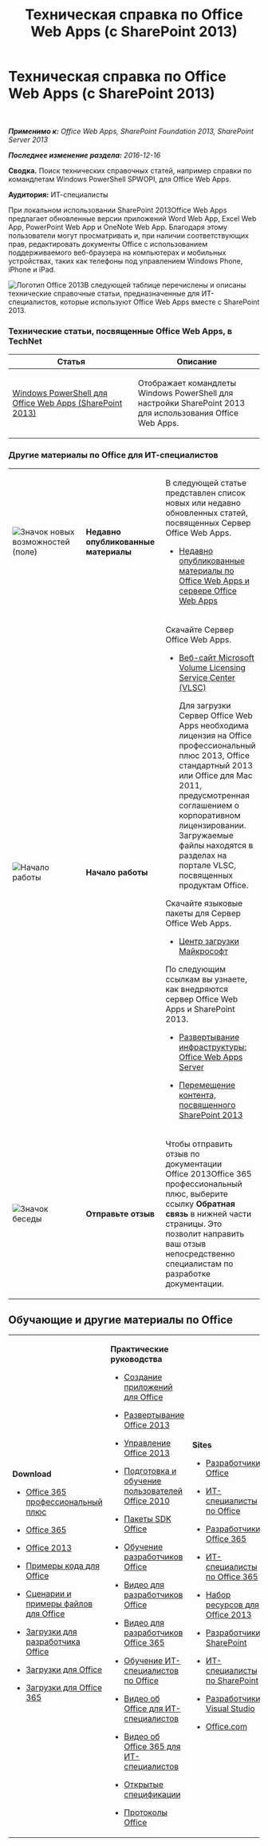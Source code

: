 ﻿---
title: Техническая справка по Office Web Apps (с SharePoint 2013)
TOCTitle: Техническая справка
ms:assetid: ef0b4cbd-f198-44a8-80f4-355494488f80
ms:mtpsurl: https://technet.microsoft.com/ru-ru/library/Ee890081(v=office.15)
ms:contentKeyID: 49624522
ms.date: 01/03/2018
mtps_version: v=office.15
ms.translationtype: HT
---

# Техническая справка по Office Web Apps (с SharePoint 2013)

 

_**Применимо к:** Office Web Apps, SharePoint Foundation 2013, SharePoint Server 2013_

_**Последнее изменение раздела:** 2016-12-16_

**Сводка.** Поиск технических справочных статей, например справки по командлетам Windows PowerShell SPWOPI, для Office Web Apps.

**Аудитория:** ИТ-специалисты

При локальном использовании SharePoint 2013Office Web Apps предлагает обновленные версии приложений Word Web App, Excel Web App, PowerPoint Web App и OneNote Web App. Благодаря этому пользователи могут просматривать и, при наличии соответствующих прав, редактировать документы Office с использованием поддерживаемого веб-браузера на компьютерах и мобильных устройствах, таких как телефоны под управлением Windows Phone, iPhone и iPad.


![Логотип Office 2013](images/JJ219456.a106e261-2cd0-43b7-af77-92de7e4b6fb9(Office.15).png "Логотип Office 2013")В следующей таблице перечислены и описаны технические справочные статьи, предназначенные для ИТ-специалистов, которые используют Office Web Apps вместе с SharePoint 2013.

### Технические статьи, посвященные Office Web Apps, в TechNet

<table>
<colgroup>
<col style="width: 50%" />
<col style="width: 50%" />
</colgroup>
<thead>
<tr class="header">
<th>Статья</th>
<th>Описание</th>
</tr>
</thead>
<tbody>
<tr class="odd">
<td><p><a href="https://docs.microsoft.com/en-us/powershell/module/sharepoint-server/?view=sharepoint-ps">Windows PowerShell для Office Web Apps (SharePoint 2013)</a></p></td>
<td><p>Отображает командлеты Windows PowerShell для настройки SharePoint 2013 для использования Office Web Apps.</p></td>
</tr>
</tbody>
</table>


### Другие материалы по Office для ИТ-специалистов

<table>
<colgroup>
<col style="width: 33%" />
<col style="width: 33%" />
<col style="width: 33%" />
</colgroup>
<tbody>
<tr class="odd">
<td><p><img src="images/Ee855124.22cad0f4-303d-4a40-90a3-fa08e69dfdaf(Office.15).png" title="Значок новых возможностей (поле)" alt="Значок новых возможностей (поле)" /></p></td>
<td><p><strong>Недавно опубликованные материалы</strong></p></td>
<td><p>В следующей статье представлен список новых или недавно обновленных статей, посвященных Сервер Office Web Apps.</p>
<ul>
<li><p><a href="https://technet.microsoft.com/ru-ru/library/ff433481(v=office.15)">Недавно опубликованные материалы по Office Web Apps и сервере Office Web Apps</a></p></li>
</ul></td>
</tr>
<tr class="even">
<td><p><img src="images/JJ219456.6b2d6dfa-7dc8-40fb-8335-af68b575f8cb(Office.15).png" title="Начало работы" alt="Начало работы" /></p></td>
<td><p><strong>Начало работы</strong></p></td>
<td><p>Скачайте Сервер Office Web Apps.</p>
<ul>
<li><p><a href="http://go.microsoft.com/fwlink/p/?linkid=256561">Веб-сайт Microsoft Volume Licensing Service Center (VLSC)</a></p>
<p>Для загрузки Сервер Office Web Apps необходима лицензия на Office профессиональный плюс 2013, Office стандартный 2013 или Office для Mac 2011, предусмотренная соглашением о корпоративном лицензировании. Загружаемые файлы находятся в разделах на портале VLSC, посвященных продуктам Office.</p></li>
</ul>
<p>Скачайте языковые пакеты для Сервер Office Web Apps.</p>
<ul>
<li><p><a href="http://go.microsoft.com/fwlink/p/?linkid=263945">Центр загрузки Майкрософт</a></p></li>
</ul>
<p>По следующим ссылкам вы узнаете, как внедряются сервер Office Web Apps и SharePoint 2013.</p>
<ul>
<li><p><a href="deploy-the-infrastructure-office-web-apps-server.md">Развертывание инфраструктуры: Office Web Apps Server</a></p></li>
<li><p><a href="https://technet.microsoft.com/ru-ru/library/cc303422(v=office.15)">Перемещение контента, посвященного SharePoint 2013</a></p></li>
</ul></td>
</tr>
<tr class="odd">
<td><p><img src="images/JJ219456.6fa793ee-ede9-4476-901c-de96ea37fc3a(Office.15).png" title="Значок беседы" alt="Значок беседы" /></p></td>
<td><p><strong>Отправьте отзыв</strong></p></td>
<td><p>Чтобы отправить отзыв по документации Office 2013Office 365 профессиональный плюс, выберите ссылку <strong>Обратная связь</strong> в нижней части страницы. Это позволит направить ваш отзыв непосредственно специалистам по разработке документации.</p></td>
</tr>
</tbody>
</table>


## Обучающие и другие материалы по Office


<table>
<colgroup>
<col style="width: 25%" />
<col style="width: 25%" />
<col style="width: 25%" />
<col style="width: 25%" />
</colgroup>
<tbody>
<tr class="odd">
<td><p><strong>Download</strong></p>
<ul>
<li><p><a href="https://technet.microsoft.com/evalcenter/hh973391">Office 365 профессиональный плюс</a></p></li>
<li><p><a href="https://go.microsoft.com/fwlink/p/?linkid=507653">Office 365</a></p></li>
<li><p><a href="https://technet.microsoft.com/ru-ru/evalcenter/ee390818.aspx">Office 2013</a></p></li>
<li><p><a href="https://code.msdn.microsoft.com/office/">Примеры кода для Office</a></p></li>
<li><p><a href="https://gallery.technet.microsoft.com/office/">Сценарии и примеры файлов для Office</a></p></li>
<li><p><a href="https://msdn.microsoft.com/ru-ru/office/aa905351">Загрузки для разработчика Office</a></p></li>
<li><p><a href="http://www.microsoft.com/ru-ru/download/office.aspx?q=office">Загрузки для Office</a></p></li>
<li><p><a href="http://www.microsoft.com/ru-ru/download/search.aspx?q=office+365">Загрузки для Office 365</a></p></li>
</ul></td>
<td><p><strong>Практические руководства</strong></p>
<ul>
<li><p><a href="https://technet.microsoft.com/ru-ru/library/jj220060.aspx">Создание приложений для Office</a></p></li>
<li><p><a href="https://technet.microsoft.com/ru-ru/library/cc178982.aspx">Развертывание Office 2013</a></p></li>
<li><p><a href="https://technet.microsoft.com/ru-ru/library/cc179068.aspx">Управление Office 2013</a></p></li>
<li><p><a href="https://technet.microsoft.com/ru-ru/office/ff381682.aspx">Подготовка и обучение пользователей Office 2010</a></p></li>
<li><p><a href="https://msdn.microsoft.com/ru-ru/office/aa905496.aspx">Пакеты SDK Office</a></p></li>
<li><p><a href="https://msdn.microsoft.com/ru-ru/office/aa905375">Обучение разработчиков Office</a></p></li>
<li><p><a href="http://www.microsoft.com/resources/msdn/ru-ru/office/media/video/video.html?cid=odc%26from=mscomodc">Видео для разработчиков Office</a></p></li>
<li><p><a href="http://www.microsoft.com/resources/msdn/ru-ru/office/media/video/video.html?cid=o365%26from=mscomo365">Видео для разработчиков Office 365</a></p></li>
<li><p><a href="https://technet.microsoft.com/ru-ru/office/ff519671">Обучение ИТ-специалистов по Office</a></p></li>
<li><p><a href="http://www.microsoft.com/resources/technet/ru-ru/office/media/video/video.html?cid=otc%26from=mscomotc">Видео об Office для ИТ-специалистов</a></p></li>
<li><p><a href="http://www.microsoft.com/resources/technet/ru-ru/office/media/video/video.html?cid=o365%26from=mscomo365">Видео об Office 365 для ИТ-специалистов</a></p></li>
<li><p><a href="https://msdn.microsoft.com/ru-ru/openspecifications/">Открытые спецификации</a></p></li>
<li><p><a href="https://msdn.microsoft.com/ru-ru/library/cc307282(v=office.12).aspx">Протоколы Office</a></p></li>
</ul></td>
<td><p><strong>Sites</strong></p>
<ul>
<li><p><a href="https://msdn.microsoft.com/ru-ru/office">Разработчики Office</a></p></li>
<li><p><a href="https://technet.microsoft.com/ru-ru/office">ИТ-специалисты по Office</a></p></li>
<li><p><a href="https://msdn.microsoft.com/ru-ru/office/hh506337">Разработчики Office 365</a></p></li>
<li><p><a href="https://technet.microsoft.com/ru-ru/hh912691">ИТ-специалисты по Office 365</a></p></li>
<li><p><a href="https://technet.microsoft.com/ru-ru/library/cc303401.aspx">Набор ресурсов для Office 2013</a></p></li>
<li><p><a href="https://msdn.microsoft.com/ru-ru/sharepoint">Разработчики SharePoint</a></p></li>
<li><p><a href="https://technet.microsoft.com/ru-ru/sharepoint">ИТ-специалисты по SharePoint</a></p></li>
<li><p><a href="https://msdn.microsoft.com/ru-ru/vstudio/aa718325">Разработчики Visual Studio</a></p></li>
<li><p><a href="http://office.microsoft.com/">Office.com</a></p></li>
</ul></td>
<td><p><strong>Help</strong></p>
<ul>
<li><p><a href="https://technet.microsoft.com/ru-ru/office/ee748587.aspx">Обновления Office</a></p></li>
<li><p><a href="https://blogs.msdn.com/b/officeapps">Блог, посвященный приложениям для Office и SharePoint</a></p></li>
<li><p><a href="https://social.msdn.microsoft.com/forums/ru-ru/category/officedev%2coldevelopment%2csharepoint2010%2csharepoint%2cprojectserver2010%2cprojectprofessional2010%2cuc/">Форумы: Office для разработчиков</a></p></li>
<li><p><a href="https://answers.microsoft.com/ru-ru/msoffice">Форумы: Office 365</a></p></li>
<li><p><a href="https://social.technet.microsoft.com/wiki/ru-ru/">TechNet Wiki</a></p></li>
<li><p><a href="https://stackoverflow.com/search?q=office">Office на сайте StackOverflow</a></p></li>
<li><p><a href="https://mvp.microsoft.com/ru-ru/mvp/search-mvp.aspx?kw=office">Специалисты по Office со статусом MVP</a></p></li>
<li><p><a href="https://technet.microsoft.com/ru-ru/ms772425">Поддержка для ИТ-специалистов по Office</a></p></li>
<li><p><a href="https://msdn.microsoft.com/ru-ru/office/aa905515">Техническая поддержка для разработчиков Office</a></p></li>
</ul></td>
</tr>
</tbody>
</table>

